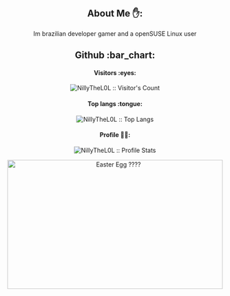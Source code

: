 
<h2 align="center">About Me ✋:</h2>

<p align="center">Im brazilian developer gamer and a openSUSE Linux user</p>

<h2 align="center">Github :bar_chart:</h2>

<h4 align="center">Visitors :eyes:</h4>

<p align="center"><img src="https://profile-counter.glitch.me/nillythel0l/count.svg" alt="NillyTheL0L :: Visitor's Count" /></p>

<h4 align="center">Top langs :tongue:</h4>

<p align="center"><img src="https://github-readme-stats.vercel.app/api/top-langs/?username=nillythel0l&langs_count=8&theme=tokyonight&layout=compact" alt="NillyTheL0L :: Top Langs" /></p>

<h4 align="center">Profile 🚶‍♂️:</h4>

<p align="center"><img src="https://github-readme-stats.vercel.app/api?username=nillythel0l&show_icons=true&theme=synthwave" alt="NillyTheL0L :: Profile Stats" /></p>

<p align="center"><img src="https://64.media.tumblr.com/10b2a561508ba9c75b2f6c27606d45a7/tumblr_pl5r1hQASN1r7rste_540.gifv" alt="Easter Egg ????" height="300" width="500"></p>
